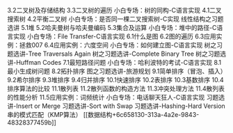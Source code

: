 3.2二叉树及存储结构
3.3二叉树的遍历
小白专场：树的同构-C语言实现
4.1二叉搜索树
4.2平衡二叉树
小白专场：是否同一棵二叉搜索树-C实现
线性结构之习题选讲
5.1堆
5.2哈夫曼树与哈夫曼编码
5.3集合及运算
小白专场：堆中的路径-C语言实现
小白专场：File Transfer-C语言实现
6.1什么是图
6.2图的遍历
6.3应用实例：拯救007
6.4应用实例：六度空间
小白专场：如何建立图-C语言实现
树之习题选讲-Tree Traversals Again
树之习题选讲-Complete Binary Tree
树之习题选讲-Huffman Codes
7.1最短路径问题
小白专场：哈利波特的考试-C语言实现
8.1最小生成树问题
8.2拓扑排序
图之习题选讲-旅游规划
9.1简单排序（冒泡、插入）
9.2希尔排序
9.3堆排序
9.4归并排序
10.1快速排序
10.2表排序
10.3基数排序
10.4排序算法的比较
11.1散列表
11.2散列函数的构造方法
11.3冲突处理方法
11.4散列表的性能分析
11.5应用实例：词频统计
小白专场：电话聊天狂人-C语言实现
习题选讲-Insert or Merge
习题选讲-Sort with Swap
习题选讲-Hashing-Hard Version
串的模式匹配（KMP算法）
[[数据结构+6c658130-313a-4a2e-9843-48328377459b]]